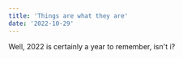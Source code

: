 ```yaml
---
title: 'Things are what they are'
date: '2022-10-29'
---
```


Well, 2022 is certainly a year to remember, isn't i?